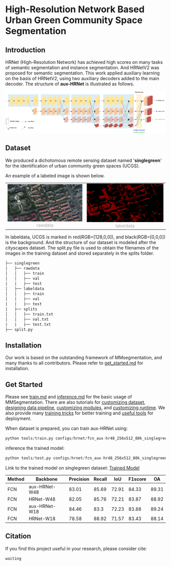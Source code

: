 # High-Resolution Network Based Urban Green Community Space Segmentation

## Introduction

HRNet (High-Resolution Network)  has achieved high scores on many tasks of semantic segmentation and instance segmentation. And HRNetV2 was proposed for semantic segmentation. This work applied auxiliary learning on the basis of HRNetV2, using two auxiliary decoders added to the main decoder. The structure of **aux-HRNet** is illustrated as follows.

![structure](./doc/structure.png)

## Dataset

We produced a dichotomous remote sensing dataset named '**singlegreen**' for the identification of urban community green spaces (UCGS). 


An example of a labeled image is shown below.

<table rules="none" align="center">
	<tr>
		<td>
			<center>
				<img src="./doc/rawdata.png" width="100%" />
				<br/>
				<font color="AAAAAA">rawdata</font>
			</center>
		</td>
		<td>
			<center>
				<img src="./doc/labeldata.png" width="100%" />
				<br/>
				<font color="AAAAAA">labeldata</font>
			</center>
		</td>
	</tr>
</table>
In labeldata, UCGS is marked in red(RGB=[128,0,0]), and black(RGB=[0,0,0]) is the background.
And the structure of our dataset is modeled after the cityscapes dataset. The split.py file is used to obtain the filenames of the images in the training dataset and stored separately in the splits folder.

```
├── singlegreen
│   ├── rawdata
│   │   ├── train
│   │   ├── val
|   |   ├── test
│   ├── labeldata
│   │   ├── train
│   │   ├── val
|   |   ├── test
|   ├── splits
│   │   ├── train.txt
│   │   ├── val.txt
|   |   ├── test.txt
├── split.py
```

## Installation

Our work is based on the outstanding framework of MMsegmentation, and many thanks to all contributors. Please refer to [get_started.md](https://github.com/open-mmlab/mmsegmentation/blob/master/docs/en/get_started.md#installation) for installation.

## Get Started

Please see [train.md](https://github.com/open-mmlab/mmsegmentation/blob/master/docs/en/train.md) and [inference.md](https://github.com/open-mmlab/mmsegmentation/blob/master/docs/en/inference.md) for the basic usage of MMSegmentation. There are also tutorials for [customizing dataset](https://github.com/open-mmlab/mmsegmentation/blob/master/docs/en/tutorials/customize_datasets.md), [designing data pipeline](https://github.com/open-mmlab/mmsegmentation/blob/master/docs/en/tutorials/data_pipeline.md), [customizing modules](https://github.com/open-mmlab/mmsegmentation/blob/master/docs/en/tutorials/customize_models.md), and [customizing runtime](https://github.com/open-mmlab/mmsegmentation/blob/master/docs/en/tutorials/customize_runtime.md). We also provide many [training tricks](https://github.com/open-mmlab/mmsegmentation/blob/master/docs/en/tutorials/training_tricks.md) for better training and [useful tools](https://github.com/open-mmlab/mmsegmentation/blob/master/docs/en/useful_tools.md) for deployment.

When dataset is prepared, you can train aux-HRNet using:

```python
python tools/train.py configs/hrnet/fcn_aux-hr48_256x512_80k_singlegreen.py
```

inference the trained model:

```python
python tools/test.py configs/hrnet/fcn_aux-hr48_256x512_80k_singlegreen.py work_dirs/fcn_hr48_256x512_80k_123+23aux_[0.4,0.4]/xx.pth --eval mIoU
```
Link to the trained model on singlegreen dataset: [Trained Model](https://drive.google.com/file/d/1spQj1_3cXPcVyH36vUbdrmCiwhfQItP5/view?usp=sharing)

| Method | Backbone      | Precision | Recall | IoU   | F1score | OA    |
| ------ | ------------- | --------- | ------ | ----- | ------- | ----- |
| FCN    | aux-HRNet-W48 | 83.01     | 85.69  | 72.91 | 84.33   | 89.31 |
| FCN    | HRNet-W48     | 82.05     | 85.76  | 72.21 | 83.87   | 88.92 |
| FCN    | aux-HRNet-W18 | 84.46     | 83.3   | 72.23 | 83.88   | 89.24 |
| FCN    | HRNet-W18     | 78.58     | 88.92  | 71.57 | 83.43   | 88.14 |

## Citation

If you find this project useful in your research, please consider cite:

```python
waiting
```

